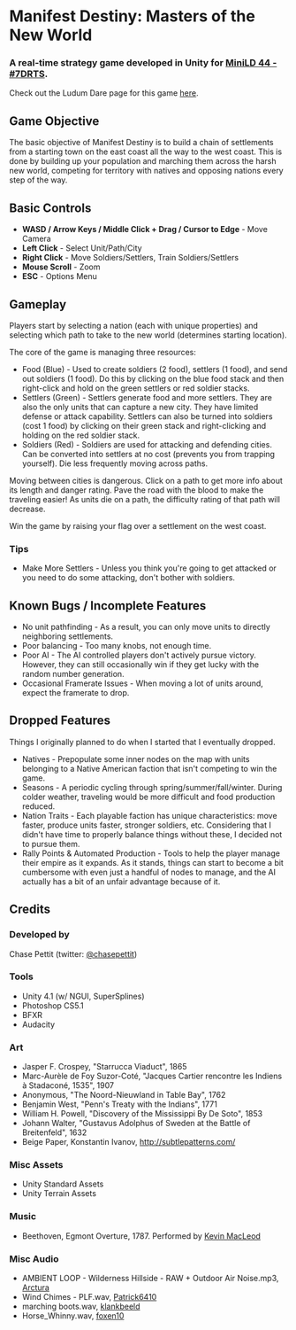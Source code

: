 # Manifest Destiny: Masters of the New World #

### A real-time strategy game developed in Unity for [MiniLD 44 - #7DRTS](http://www.ludumdare.com/compo/2013/07/05/minild-44-announcement/). ###

Check out the Ludum Dare page for this game [here](http://www.ludumdare.com/compo/minild-44/?action=preview&uid=22017).

## Game Objective ##
The basic objective of Manifest Destiny is to build a chain of settlements from a starting town on the east coast all the way to the west coast. This is done by building up your population and marching them across the harsh new world, competing for territory with natives and opposing nations every step of the way.

## Basic Controls ##
* **WASD / Arrow Keys / Middle Click + Drag / Cursor to Edge** - Move Camera
* **Left Click** - Select Unit/Path/City
* **Right Click** - Move Soldiers/Settlers, Train Soldiers/Settlers
* **Mouse Scroll** - Zoom
* **ESC** - Options Menu

## Gameplay ##
Players start by selecting a nation (each with unique properties) and selecting which path to take to the new world (determines starting location). 

The core of the game is managing three resources:

* Food (Blue) - Used to create soldiers (2 food), settlers (1 food), and send out soldiers (1 food). Do this by clicking on the blue food stack and then right-click and hold on the green settlers or red soldier stacks.
* Settlers (Green) - Settlers generate food and more settlers. They are also the only units that can capture a new city. They have limited defense or attack capability. Settlers can also be turned into soldiers (cost 1 food) by clicking on their green stack and right-clicking and holding on the red soldier stack.
* Soldiers (Red) - Soldiers are used for attacking and defending cities. Can be converted into settlers at no cost (prevents you from trapping yourself). Die less frequently moving across paths.

Moving between cities is dangerous. Click on a path to get more info about its length and danger rating. Pave the road with the blood to make the traveling easier! As units die on a path, the difficulty rating of that path will decrease. 

Win the game by raising your flag over a settlement on the west coast.

### Tips ###
* Make More Settlers - Unless you think you're going to get attacked or you need to do some attacking, don't bother with soldiers.

## Known Bugs / Incomplete Features ##

* No unit pathfinding - As a result, you can only move units to directly neighboring settlements.
* Poor balancing - Too many knobs, not enough time.
* Poor AI - The AI controlled players don't actively pursue victory. However, they can still occasionally win if they get lucky with the random number generation. 
* Occasional Framerate Issues - When moving a lot of units around, expect the framerate to drop.

## Dropped Features ##
Things I originally planned to do when I started that I eventually dropped.

* Natives - Prepopulate some inner nodes on the map with units belonging to a Native American faction that isn't competing to win the game.
* Seasons - A periodic cycling through spring/summer/fall/winter. During colder weather, traveling would be more difficult and food production reduced.
* Nation Traits - Each playable faction has unique characteristics: move faster, produce units faster, stronger soldiers, etc. Considering that I didn't have time to properly balance things without these, I decided not to pursue them.
* Rally Points & Automated Production - Tools to help the player manage their empire as it expands. As it stands, things can start to become a bit cumbersome with even just a handful of nodes to manage, and the AI actually has a bit of an unfair advantage because of it.

## Credits ##

### Developed by ###
Chase Pettit (twitter: [@chasepettit](http://twitter.com/chasepettit))

### Tools ###
- Unity 4.1 (w/ NGUI, SuperSplines)
- Photoshop CS5.1
- BFXR
- Audacity

### Art ###
- Jasper F. Crospey, "Starrucca Viaduct", 1865
- Marc-Aurèle de Foy Suzor-Coté, "Jacques Cartier rencontre les Indiens à Stadaconé, 1535", 1907
- Anonymous, "The Noord-Nieuwland in Table Bay", 1762
- Benjamin West, "Penn's Treaty with the Indians", 1771
- William H. Powell, "Discovery of the Mississippi By De Soto", 1853
- Johann Walter, "Gustavus Adolphus of Sweden at the Battle of Breitenfeld", 1632
- Beige Paper, Konstantin Ivanov, http://subtlepatterns.com/

### Misc Assets ###
* Unity Standard Assets
* Unity Terrain Assets

### Music ###
- Beethoven, Egmont Overture, 1787. Performed by [Kevin MacLeod](http://incompetech.com/email.html)

### Misc Audio ###
- AMBIENT LOOP - Wilderness Hillside - RAW + Outdoor Air Noise.mp3, [Arctura](http://www.freesound.org/people/Arctura/sounds/39832/)
- Wind Chimes - PLF.wav, [Patrick6410](http://www.freesound.org/people/Patrick6410/sounds/83512/)
- marching boots.wav, [klankbeeld](http://www.freesound.org/people/klankbeeld/sounds/172369/)
- Horse_Whinny.wav, [foxen10](http://www.freesound.org/people/foxen10/sounds/149024/)
